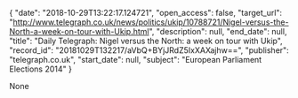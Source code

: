 {
  "date": "2018-10-29T13:22:17.124721", 
  "open_access": false, 
  "target_url": "http://www.telegraph.co.uk/news/politics/ukip/10788721/Nigel-versus-the-North-a-week-on-tour-with-Ukip.html", 
  "description": null, 
  "end_date": null, 
  "title": "Daily Telegraph: Nigel versus the North: a week on tour with Ukip", 
  "record_id": "20181029T132217/aVbQ+BYjJRdZ5IxXAXajhw==", 
  "publisher": "telegraph.co.uk", 
  "start_date": null, 
  "subject": "European Parliament Elections 2014"
}

None